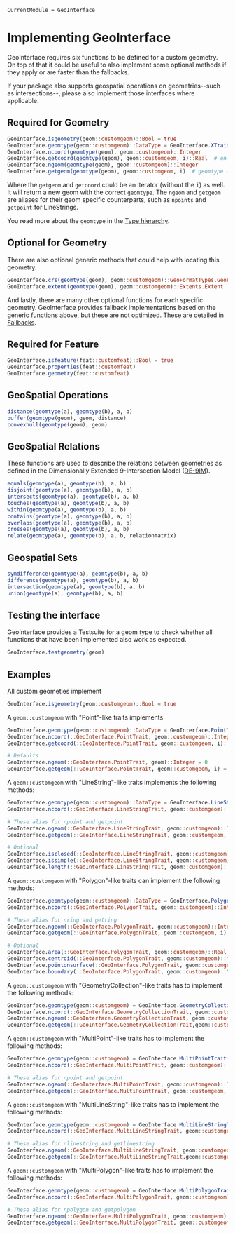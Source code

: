 ```@meta
CurrentModule = GeoInterface
```

# Implementing GeoInterface
GeoInterface requires six functions to be defined for a custom geometry. On top of that
it could be useful to also implement some optional methods if they apply or are faster than the fallbacks.

If your package also supports geospatial operations on geometries--such as intersections--, please
also implement those interfaces where applicable.

## Required for Geometry

```julia
GeoInterface.isgeometry(geom::customgeom)::Bool = true
GeoInterface.geomtype(geom::customgeom)::DataType = GeoInterface.XTraitTrait() # <: AbstractGeometryTrait
GeoInterface.ncoord(geomtype(geom), geom::customgeom)::Integer
GeoInterface.getcoord(geomtype(geom), geom::customgeom, i)::Real  # only for PointTraits
GeoInterface.ngeom(geomtype(geom), geom::customgeom)::Integer
GeoInterface.getgeom(geomtype(geom), geom::customgeom, i)  # geomtype -> GeoInterface.Y
```
Where the `getgeom` and `getcoord` could be an iterator (without the `i`) as well. It will return a new geom with the correct `geomtype`. The `ngeom` and `getgeom` are aliases for their geom specific counterparts, such as `npoints` and `getpoint` for LineStrings.

You read more about the `geomtype` in the [Type hierarchy](@ref).

## Optional for Geometry

There are also optional generic methods that could help with locating this geometry.
```julia
GeoInterface.crs(geomtype(geom), geom::customgeom)::GeoFormatTypes.GeoFormat}
GeoInterface.extent(geomtype(geom), geom::customgeom)::Extents.Extent
```

And lastly, there are many other optional functions for each specific geometry. GeoInterface provides fallback implementations based on the generic functions above, but these are not optimized. These are detailed in [Fallbacks](@ref).

## Required for Feature
```julia
GeoInterface.isfeature(feat::customfeat)::Bool = true
GeoInterface.properties(feat::customfeat)
GeoInterface.geometry(feat::customfeat)
```

## GeoSpatial Operations
```julia
distance(geomtype(a), geomtype(b), a, b)
buffer(geomtype(geom), geom, distance)
convexhull(geomtype(geom), geom)
```

## GeoSpatial Relations
These functions are used to describe the relations between geometries as defined in the Dimensionally Extended 9-Intersection Model ([DE-9IM](https://en.wikipedia.org/wiki/DE-9IM)).

```julia
equals(geomtype(a), geomtype(b), a, b)
disjoint(geomtype(a), geomtype(b), a, b)
intersects(geomtype(a), geomtype(b), a, b)
touches(geomtype(a), geomtype(b), a, b)
within(geomtype(a), geomtype(b), a, b)
contains(geomtype(a), geomtype(b), a, b)
overlaps(geomtype(a), geomtype(b), a, b)
crosses(geomtype(a), geomtype(b), a, b)
relate(geomtype(a), geomtype(b), a, b, relationmatrix)
```

## Geospatial Sets
```julia
symdifference(geomtype(a), geomtype(b), a, b)
difference(geomtype(a), geomtype(b), a, b)
intersection(geomtype(a), geomtype(b), a, b)
union(geomtype(a), geomtype(b), a, b)
```

## Testing the interface
GeoInterface provides a Testsuite for a geom type to check whether all functions that have been implemented also work as expected.

```julia
GeoInterface.testgeometry(geom)
```

## Examples

All custom geometies implement
```julia
GeoInterface.isgeometry(geom::customgeom)::Bool = true
```

A `geom::customgeom` with "Point"-like traits implements
```julia
GeoInterface.geomtype(geom::customgeom)::DataType = GeoInterface.PointTrait()
GeoInterface.ncoord(::GeoInterface.PointTrait, geom::customgeom)::Integer
GeoInterface.getcoord(::GeoInterface.PointTrait, geom::customgeom, i)::Real

# Defaults
GeoInterface.ngeom(::GeoInterface.PointTrait, geom)::Integer = 0
GeoInterface.getgeom(::GeoInterface.PointTrait, geom::customgeom, i) = nothing
```

A `geom::customgeom` with "LineString"-like traits implements the following methods:
```julia
GeoInterface.geomtype(geom::customgeom)::DataType = GeoInterface.LineStringTrait()
GeoInterface.ncoord(::GeoInterface.LineStringTrait, geom::customgeom)::Integer

# These alias for npoint and getpoint
GeoInterface.ngeom(::GeoInterface.LineStringTrait, geom::customgeom)::Integer
GeoInterface.getgeom(::GeoInterface.LineStringTrait, geom::customgeom, i) # of geomtype Point

# Optional
GeoInterface.isclosed(::GeoInterface.LineStringTrait, geom::customgeom)::Bool
GeoInterface.issimple(::GeoInterface.LineStringTrait, geom::customgeom)::Bool
GeoInterface.length(::GeoInterface.LineStringTrait, geom::customgeom)::Real
```
A `geom::customgeom` with "Polygon"-like traits can implement the following methods:
```julia
GeoInterface.geomtype(geom::customgeom)::DataType = GeoInterface.PolygonTrait()
GeoInterface.ncoord(::GeoInterface.PolygonTrait, geom::customgeom)::Integer

# These alias for nring and getring
GeoInterface.ngeom(::GeoInterface.PolygonTrait, geom::customgeom)::Integer
GeoInterface.getgeom(::GeoInterface.PolygonTrait, geom::customgeom, i)::"LineStringTrait"

# Optional
GeoInterface.area(::GeoInterface.PolygonTrait, geom::customgeom)::Real
GeoInterface.centroid(::GeoInterface.PolygonTrait, geom::customgeom)::"PointTrait"
GeoInterface.pointonsurface(::GeoInterface.PolygonTrait, geom::customgeom)::"PointTrait"
GeoInterface.boundary(::GeoInterface.PolygonTrait, geom::customgeom)::"LineStringTrait"
```

A `geom::customgeom` with "GeometryCollection"-like traits has to implement the following methods:
```julia
GeoInterface.geomtype(geom::customgeom) = GeoInterface.GeometryCollectionTrait()
GeoInterface.ncoord(::GeoInterface.GeometryCollectionTrait, geom::customgeom)::Integer
GeoInterface.ngeom(::GeoInterface.GeometryCollectionTrait, geom::customgeom)::Integer
GeoInterface.getgeom(::GeoInterface.GeometryCollectionTrait,geom::customgeomm, i)::"GeometryTrait"
```

A `geom::customgeom` with "MultiPoint"-like traits has to implement the following methods:
```julia
GeoInterface.geomtype(geom::customgeom) = GeoInterface.MultiPointTrait()
GeoInterface.ncoord(::GeoInterface.MultiPointTrait, geom::customgeom)::Integer

# These alias for npoint and getpoint
GeoInterface.ngeom(::GeoInterface.MultiPointTrait, geom::customgeom)::Integer
GeoInterface.getgeom(::GeoInterface.MultiPointTrait, geom::customgeom, i)::"PointTrait"
```

A `geom::customgeom` with "MultiLineString"-like traits has to implement the following methods:
```julia
GeoInterface.geomtype(geom::customgeom) = GeoInterface.MultiLineStringTrait()
GeoInterface.ncoord(::GeoInterface.MultiLineStringTrait, geom::customgeom)::Integer

# These alias for nlinestring and getlinestring
GeoInterface.ngeom(::GeoInterface.MultiLineStringTrait, geom::customgeom)::Integer
GeoInterface.getgeom(::GeoInterface.MultiLineStringTrait,geom::customgeomm, i)::"LineStringTrait"
```

A `geom::customgeom` with "MultiPolygon"-like traits has to implement the following methods:
```julia
GeoInterface.geomtype(geom::customgeom) = GeoInterface.MultiPolygonTrait()
GeoInterface.ncoord(::GeoInterface.MultiPolygonTrait, geom::customgeom)::Integer

# These alias for npolygon and getpolygon
GeoInterface.ngeom(::GeoInterface.MultiPolygonTrait, geom::customgeom)::Integer
GeoInterface.getgeom(::GeoInterface.MultiPolygonTrait, geom::customgeom, i)::"PolygonTrait"
```
